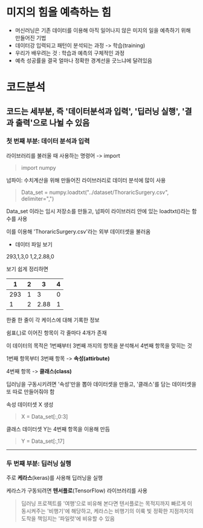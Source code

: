 # 미지의 힘을 예측하는 힘
- 머신러닝은 기존 데이터를 이용해 아직 일어나지 않은 미지의 일을 예측하기 위해 만들어진 기법
- 데이터강 입력되고 패턴이 분석되는 과정 -> 학습(training)
- 우리가 배우려는 것 : 학습과 예측의 구체적인 과정
- 예측 성공률을 결국 얼마나 정확한 경계선을 긋느냐에 달려있음

# 코드분석
## 코드는 세부분, 즉 '데이터분석과 입력', '딥러닝 실행', '결과 출력'으로 나뉠 수 있음
### 첫 번째 부분: 데이터 분석과 입력
라이브러리를 불러올 때 사용하는 명령어 -> import
>import numpy

넘파이: 수치계산을 위해 만들어진 라이브러리로 데이터 분석에 많이 사용

>Data_set = numpy.loadtxt("../dataset/ThoraricSurgery.csv", delimiter=",")

Data_set 이라는 임시 저장소를 만들고, 넘파이 라이브러리 안에 있는 loadtxt()라는 함수를 사용

이를 이용해 'ThoraricSurgery.csv'라는 외부 데이터셋을 불러옴

- 데이터 파일 보기

293,1,3,0
1,2,2.88,0

보기 쉽게 정리하면

1|2|3|4
----|----|----|----
293|1|3|0
1|2|2.88|1

한줄 한 줄이 각 케이스에 대해 기록한 정보

쉼표(,)로 이어진 항목이 각 줄마다 4개가 존재

이 데이터의 목적은 1번째부터 3번째 까지의 항목을 분석해서 4번째 항목을 맞히는 것

1번째 항목부터 3번째 항목 -> **속성(attirbute)**

4번째 항목 -> **클래스(class)**

딥러닝을 구동시키려면 '속성'만을 뽑아 데이터셋을 만들고, '클래스'를 담는 데이터셋을 또 따로 만들어줘야 함

속성 데이터셋 X 생성
>X = Data_set[:,0:3]

클래스 데이터셋 Y는 4번째 항목을 이용해 만듬
>Y = Data_set[:,17]

----

### 두 번째 부분: 딥러닝 실행

주로 **케라스**(keras)를 사용해 딥러닝을 실행

케라스가 구동되려면 **텐서플로**(TensorFlow) 라이브러리를 사용

>딥러닝 프로젝트를 '여행'으로 비유해 본다면 텐서플로는 목적지까지 빠르게 이동시켜주는 '비행기'에 해당하고, 케라스는 비행기의 이륙 빛 정확한 지점까지의 도착을 책임지는 '파일럿'에 비유할 수 있음

